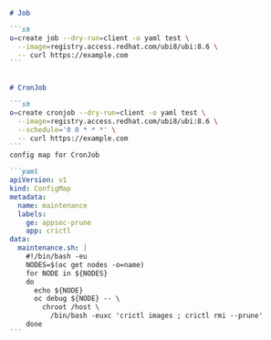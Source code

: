 ````markdown
# Job

```sh
o=create job --dry-run=client -o yaml test \
  --image=registry.access.redhat.com/ubi8/ubi:8.6 \
  -- curl https://example.com
```


# CronJob

```sh
o=create cronjob --dry-run=client -o yaml test \
  --image=registry.access.redhat.com/ubi8/ubi:8.6 \
  --schedule='0 0 * * *' \
  -- curl https://example.com
```
config map for CronJob

```yaml
apiVersion: v1
kind: ConfigMap
metadata:
  name: maintenance
  labels:
    ge: appsec-prune
    app: crictl
data:
  maintenance.sh: |
    #!/bin/bash -eu
    NODES=$(oc get nodes -o=name)
    for NODE in ${NODES}
    do
      echo ${NODE}
      oc debug ${NODE} -- \
        chroot /host \
          /bin/bash -euxc 'crictl images ; crictl rmi --prune'
    done
```
````
